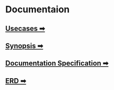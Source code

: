# Documentaion

## [Usecases ➡](./usecase.md)

## [Synopsis ➡](./Synopsis.md)

## [Documentation Specification ➡](./doc-spec.md)

## [ERD ➡](./ER_diagram.md)

